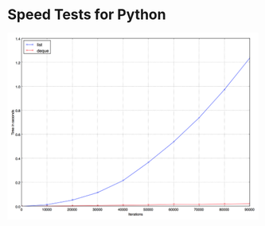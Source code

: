 # Speed Tests for Python

![alt text](https://github.com/erockx1n/python_speed_test/blob/master/deque_vs_list_time_comparioson.png)
